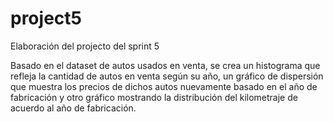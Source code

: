 # project5
Elaboración del projecto del sprint 5

Basado en el dataset de autos usados en venta, se crea un histograma que refleja la cantidad de autos en venta según su año,
un gráfico de dispersión que muestra los precios de dichos autos nuevamente basado en el año de fabricación y otro gráfico mostrando la distribución del kilometraje de acuerdo al año de fabricación.
